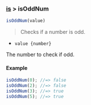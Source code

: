 ### [is](../) > isOddNum

```js
isOddNum(value)
```

> Checks if a number is odd.

- <code>value {number}</code>

The number to check if odd.

#### Example
```js
isOddNum(0); //=> false
isOddNum(2); //=> false
isOddNum(3); //=> true
isOddNum(5); //=> true
```
